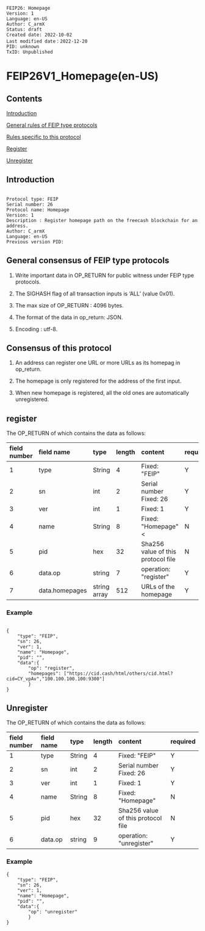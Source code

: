 ```
FEIP26: Homepage
Version: 1
Language: en-US
Author: C_armX
Status: draft
Created date: 2022-10-02
Last modified date：2022-12-20
PID: unknown
TxID: Unpublished
```

# FEIP26V1_Homepage(en-US)

## Contents

[Introduction](#introduction)

[General rules of FEIP type protocols](#general-rules-of-feip-type-protocols)

[Rules specific to this protocol](#rules-specific-to-this-protocol)

[Register](#register)

[Unregister](#unregister)



## Introduction

```

Protocol type: FEIP
Serial number: 26
Protocol name: Homepage
Version: 1
Description : Register homepage path on the freecash blockchain for an address.
Author: C_armX
Language: en-US
Previous version PID:

```

## General consensus of FEIP type protocols

1. Write important data in OP_RETURN for public witness under FEIP type protocols.

2. The SIGHASH flag of all transaction inputs is ‘ALL’ (value 0x01).

3. The max size of OP_RETURN : 4096 bytes.

4. The format of the data in op_return: JSON.

5. Encoding : utf-8.


## Consensus of this protocol

1. An address can register one URL or more URLs as its homepag in op_return.

2. The homepage is only registered for the address of the first input.

3. When new homepage is registered, all the old ones are automatically unregistered.



## register

The OP_RETURN of which contains the data as follows:

|field number|field name|type|length|content|required|
|:----|:----|:----|:----|:----|:----|
|1|type|String|4|Fixed: "FEIP"|Y|
|2|sn|int|2|Serial number<br>Fixed: 26|Y|
|3|ver|int|1|Fixed: 1|Y|
|4|name|String|8|Fixed: "Homepage"<|N|
|5|pid|hex|32|Sha256 value of this protocol file|N|
|6|data.op|string|7|operation: "register" |Y|
|7|data.homepages|string array|512|URLs of the homepage|Y|

### Example
```

{
    "type": "FEIP",
    "sn": 26,
    "ver": 1,
    "name": "Homepage",
    "pid": "",
    "data":{
        "op": "register",
        "homepages": ["https://cid.cash/html/others/cid.html?cid=CY_vpAv","100.100.100.100:9300"]
        }
}
```
## Unregister

The OP_RETURN of which contains the data as follows:

|field number|field name|type|length|content|required|
|:----|:----|:----|:----|:----|:----|
|1|type|String|4|Fixed: "FEIP"|Y|
|2|sn|int|2|Serial number<br>Fixed: 26|Y|
|3|ver|int|1|Fixed: 1|Y|
|4|name|String|8|Fixed: "Homepage"|N|
|5|pid|hex|32|Sha256 value of this protocol file|N|
|6|data.op|string|9|operation: "unregister" |Y|

### Example
```
{
    "type": "FEIP",
    "sn": 26,
    "ver": 1,
    "name": "Homepage",
    "pid": "",
    "data":{
        "op": "unregister"
        }
}
```